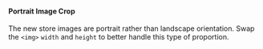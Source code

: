 #### Portrait Image Crop
The new store images are portrait rather than landscape orientation. Swap the `<img>` `width` and `height` to better handle this type of proportion.
